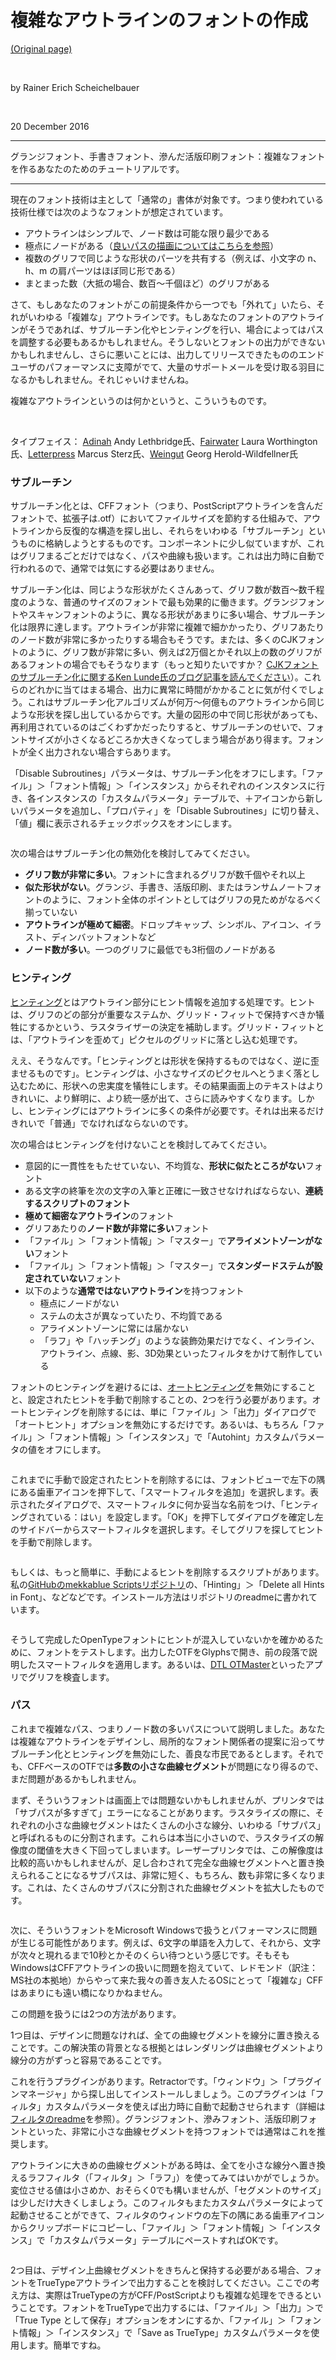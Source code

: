 # 複雑なアウトラインのフォントの作成

[(Original page)](https://glyphsapp.com/learn/creating-fonts-with-complex-outlines)  

<br />

by Rainer Erich Scheichelbauer  

<br />

20 December 2016

********

グランジフォント、手書きフォント、滲んだ活版印刷フォント：複雑なフォントを作るあなたのためのチュートリアルです。

********

現在のフォント技術は主として「通常の」書体が対象です。つまり使われている技術仕様では次のようなフォントが想定されています。  

* アウトラインはシンプルで、ノード数は可能な限り最少である
* 極点にノードがある（[良いパスの描画についてはこちらを参照](https://glyphsapp.com/tutorials/drawing-good-paths)）
* 複数のグリフで同じような形状のパーツを共有する（例えば、小文字の n、h、m の肩パーツはほぼ同じ形である）
* まとまった数（大抵の場合、数百〜千個ほど）のグリフがある

さて、もしあなたのフォントがこの前提条件から一つでも「外れて」いたら、それがいわゆる「複雑な」アウトラインです。もしあなたのフォントのアウトラインがそうであれば、サブルーチン化やヒンティングを行い、場合によってはパスを調整する必要もあるかもしれません。そうしないとフォントの出力ができないかもしれませんし、さらに悪いことには、出力してリリースできたもののエンドユーザのパフォーマンスに支障がでて、大量のサポートメールを受け取る羽目になるかもしれません。それじゃいけませんね。  

複雑なアウトラインというのは何かというと、こういうものです。  

<img alt="" src="https://glyphsapp.com/media/pages/learn/creating-fonts-with-complex-outlines/dd1eb73526-1605628244/adinah.png">

<img alt="" src="https://glyphsapp.com/media/pages/learn/creating-fonts-with-complex-outlines/3cf594dd98-1605628244/fairwater.png">

<img alt="" src="https://glyphsapp.com/media/pages/learn/creating-fonts-with-complex-outlines/c448017852-1605628244/letterpress.png">

<img alt="" src="https://glyphsapp.com/media/pages/learn/creating-fonts-with-complex-outlines/a8d1f420bd-1605628244/weingut.png">

タイプフェイス： [Adinah](http://handfoundry.com/work/#/adinah/) Andy Lethbridge氏、[Fairwater](http://lauraworthingtontype.com/family/fairwater-collection/) Laura Worthington氏、[Letterpress](http://www.facetype.org/?font=letterpress) Marcus Sterz氏、[Weingut](http://www.facetype.org/?font=weingut) Georg Herold-Wildfellner氏

### サブルーチン

サブルーチン化とは、CFFフォント（つまり、PostScriptアウトラインを含んだフォントで、拡張子は.otf）においてファイルサイズを節約する仕組みで、アウトラインから反復的な構造を探し出し、それらをいわゆる「サブルーチン」というものに格納しようとするものです。コンポーネントに少し似ていますが、これはグリフまるごとだけではなく、パスや曲線も扱います。これは出力時に自動で行われるので、通常では気にする必要はありません。  

サブルーチン化は、同じような形状がたくさんあって、グリフ数が数百〜数千程度のような、普通のサイズのフォントで最も効果的に働きます。グランジフォントやスキャンフォントのように、異なる形状があまりに多い場合、サブルーチン化は限界に達します。アウトラインが非常に複雑で細かかったり、グリフあたりのノード数が非常に多かったりする場合もそうです。または、多くのCJKフォントのように、グリフ数が非常に多い、例えば2万個とかそれ以上の数のグリフがあるフォントの場合でもそうなります（もっと知りたいですか？ [CJKフォントのサブルーチン化に関するKen Lunde氏のブログ記事を読んでください](https://blogs.adobe.com/CCJKType/2012/02/subroutinization.html)）。これらのどれかに当てはまる場合、出力に異常に時間がかかることに気が付くでしょう。これはサブルーチン化アルゴリズムが何万～何億ものアウトラインから同じような形状を探し出しているからです。大量の図形の中で同じ形状があっても、再利用されているのはごくわずかだったりすると、サブルーチンのせいで、フォントサイズが小さくなるどころか大きくなってしまう場合があり得ます。フォントが全く出力されない場合すらあります。  

「Disable Subroutines」パラメータは、サブルーチン化をオフにします。「ファイル」＞「フォント情報」＞「インスタンス」からそれぞれのインスタンスに行き、各インスタンスの「カスタムパラメータ」テーブルで、＋アイコンから新しいパラメータを追加し、「プロパティ」を「Disable Subroutines」に切り替え、「値」欄に表示されるチェックボックスをオンにします。  

<img alt="" src="https://glyphsapp.com/media/pages/learn/creating-fonts-with-complex-outlines/3ea3dcf968-1605628244/disablesubroutines.png">

次の場合はサブルーチン化の無効化を検討してみてください。  

* **グリフ数が非常に多い**。フォントに含まれるグリフが数千個やそれ以上
* **似た形状がない**。グランジ、手書き、活版印刷、またはランサムノートフォントのように、フォント全体のポイントとしてはグリフの見ためがなるべく揃っていない
* **アウトラインが極めて細密**。ドロップキャップ、シンボル、アイコン、イラスト、ディンバットフォントなど
* **ノード数が多い**。一つのグリフに最低でも3桁個のノードがある

### ヒンティング

[ヒンティング](https://www.glyphsapp.com/tutorials/hinting-manual-postscript-hinting)とはアウトライン部分にヒント情報を追加する処理です。ヒントは、グリフのどの部分が重要なステムか、グリッド・フィットで保持すべきか犠牲にするかという、ラスタライザーの決定を補助します。グリッド・フィットとは、「アウトラインを歪めて」ピクセルのグリッドに落とし込む処理です。  

ええ、そうなんです。「ヒンティングとは形状を保持するものではなく、逆に歪ませるものです」。ヒンティングは、小さなサイズのピクセルへとうまく落とし込むために、形状への忠実度を犠牲にします。その結果画面上のテキストはよりきれいに、より鮮明に、より統一感が出て、さらに読みやすくなります。しかし、ヒンティングにはアウトラインに多くの条件が必要です。それは出来るだけきれいで「普通」でなければならないのです。  

次の場合はヒンティングを付けないことを検討してみてください。  

* 意図的に一貫性をもたせていない、不均質な、**形状に似たところがない**フォント
* ある文字の終筆を次の文字の入筆と正確に一致させなければならない、**連続するスクリプトのフォント**
* **極めて細密なアウトライン**のフォント
* グリフあたりの**ノード数が非常に多い**フォント
* 「ファイル」＞「フォント情報」＞「マスター」で**アライメントゾーンがない**フォント
* 「ファイル」＞「フォント情報」＞「マスター」で**スタンダードステムが設定されていない**フォント
* 以下のような**通常ではないアウトライン**を持つフォント
    * 極点にノードがない</li>
    * ステムの太さが異なっていたり、不均質である</li>
    * アライメントゾーンに常には届かない</li>
    * 「ラフ」や「ハッチング」のような装飾効果だけでなく、インライン、アウトライン、点線、影、3D効果といったフィルタをかけて制作している

フォントのヒンティングを避けるには、[オートヒンティング](https://www.glyphsapp.com/tutorials/hinting-postscript-autohinting)を無効にすることと、設定されたヒントを手動で削除することの、2つを行う必要があります。オートヒンティングを削除するには、単に「ファイル」＞「出力」ダイアログで「オートヒント」オプションを無効にするだけです。あるいは、もちろん「ファイル」＞「フォント情報」＞「インスタンス」で「Autohint」カスタムパラメータの値をオフにします。  

<img alt="" src="https://glyphsapp.com/media/pages/learn/creating-fonts-with-complex-outlines/af0117a245-1605628244/autohintingoff.png">

これまでに手動で設定されたヒントを削除するには、フォントビューで左下の隅にある歯車アイコンを押下して、「スマートフィルタを追加」を選択します。表示されたダイアログで、スマートフィルタに何か妥当な名前をつけ、「ヒンティングされている：はい」を設定します。「OK」を押下してダイアログを確定し左のサイドバーからスマートフィルタを選択します。そしてグリフを探してヒントを手動で削除します。  

<img alt="" src="https://glyphsapp.com/media/pages/learn/creating-fonts-with-complex-outlines/54e0417f3c-1605628244/glyphswithhints.png">

もしくは、もっと簡単に、手動によるヒントを削除するスクリプトがあります。私の[GitHubのmekkablue Scriptsリポジトリ](https://github.com/mekkablue/Glyphs-Scripts/)の、「Hinting」＞「Delete all Hints in Font」、などなどです。インストール方法はリポジトリのreadmeに書かれています。  

<img alt="" src="https://glyphsapp.com/media/pages/learn/creating-fonts-with-complex-outlines/3b2b870441-1605628244/hintingscripts.png">

そうして完成したOpenTypeフォントにヒントが混入していないかを確かめるために、フォントをテストします。出力したOTFをGlyphsで開き、前の段落で説明したスマートフィルタを適用します。あるいは、[DTL OTMaster](http://fontmaster.nl)といったアプリでグリフを検査します。

### パス

これまで複雑なパス、つまりノード数の多いパスについて説明しました。あなたは複雑なアウトラインをデザインし、局所的なフォント関係者の提案に沿ってサブルーチン化とヒンティングを無効にした、善良な市民であるとします。それでも、CFFベースのOTFでは**多数の小さな曲線セグメント**が問題になり得るので、まだ問題があるかもしれません。  

まず、そういうフォントは画面上では問題ないかもしれませんが、プリンタでは「サブパスが多すぎて」エラーになることがあります。ラスタライズの際に、それぞれの小さな曲線セグメントはたくさんの小さな線分、いわゆる「サブパス」と呼ばれるものに分割されます。これらは本当に小さいので、ラスタライズの解像度の閾値を大きく下回ってしまいます。レーザープリンタでは、この解像度は比較的高いかもしれませんが、足し合わされて完全な曲線セグメントへと置き換えられることになるサブパスは、非常に短く、もちろん、数も非常に多くなります。これは、たくさんのサブパスに分割された曲線セグメントを拡大したものです。  

<img alt="" src="https://glyphsapp.com/media/pages/learn/creating-fonts-with-complex-outlines/b3e7208123-1605628244/subpaths.png">

次に、そういうフォントをMicrosoft Windowsで扱うとパフォーマンスに問題が生じる可能性があります。例えば、6文字の単語を入力して、それから、文字が次々と現れるまで10秒とかそのくらい待つという感じです。そもそもWindowsはCFFアウトラインの扱いに問題を抱えていて、レドモンド（訳注：MS社の本拠地）からやって来た我々の善き友人たるOSにとって「複雑な」CFFはあまりにも遠い橋になりかねません。  

この問題を扱うには2つの方法があります。  

1つ目は、デザインに問題なければ、全ての曲線セグメントを線分に置き換えることです。この解決策の背景となる根拠とはレンダリングは曲線セグメントより線分の方がずっと容易であることです。  

これを行うプラグインがあります。Retractorです。「ウィンドウ」＞「プラグインマネージャ」から探し出してインストールしましょう。このプラグインは「フィルタ」カスタムパラメータを使えば出力時に自動で起動させられます（詳細は[フィルタのreadme](https://github.com/mekkablue/Retractor)を参照）。グランジフォント、滲みフォント、活版印刷フォントといった、非常に小さな曲線セグメントを持つフォントでは通常はこれを推奨します。  

アウトラインに大きめの曲線セグメントがある時は、全てを小さな線分へ置き換えるラフフィルタ（「フィルタ」＞「ラフ」）を使ってみてはいかがでしょうか。変位させる値は小さめか、おそらく0でも構いませんが、「セグメントのサイズ」は少しだけ大きくしましょう。このフィルタもまたカスタムパラメータによって起動させることができて、フィルタのウィンドウの左下の隅にある歯車アイコンからクリップボードにコピーし、「ファイル」＞「フォント情報」＞「インスタンス」で「カスタムパラメータ」テーブルにペーストすればOKです。  

<img alt="" src="https://glyphsapp.com/media/pages/learn/creating-fonts-with-complex-outlines/fa378c1989-1605628244/roughen.png">

2つ目は、デザイン上曲線セグメントをきちんと保持する必要がある場合、フォントをTrueTypeアウトラインで出力することを検討してください。ここでの考え方は、実際はTrueTypeの方がCFF/PostScriptよりも複雑な処理をできるということです。フォントをTrueTypeで出力するには、「ファイル」＞「出力」＞で「True Type として保存」オプションをオンにするか、「ファイル」＞「フォント情報」＞「インスタンス」で「Save as TrueType」カスタムパラメータを使用します。簡単ですね。
